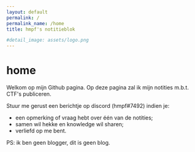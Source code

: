 ```yaml
---
layout: default
permalink: /
permalink_name: /home
title: hmpf's notitieblok

#detail_image: assets/logo.png
---
```

# **home** 

Welkom op mijn Github pagina. Op deze pagina zal ik mijn notities m.b.t. CTF's publiceren. 

Stuur me gerust een berichtje op discord (hmpf#7492) indien je:
- een opmerking of vraag hebt over één van de notities;
- samen wil hekke en knowledge wil sharen;
- verliefd op me bent.

PS: ik ben geen blogger, dit is geen blog. 
